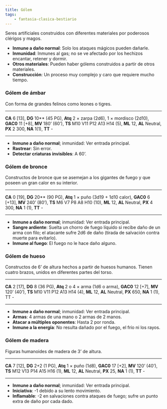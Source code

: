 ```yaml
---
title: Gólem
tags:
    - fantasia-clasica-bestiario
---
```

Seres artificiales construidos con diferentes materiales por poderosos clérigos y magos.
- **Inmune a daño normal**: Solo los ataques mágicos pueden dañarle.
- **Inmunidad**: Inmunes al gas; no se ve afectado por los hechizos encantar, retener y dormir.
- **Otros materiales**: Pueden haber gólems construidos a partir de otros materiales.
- **Construcción**: Un proceso muy complejo y caro que requiere mucho tiempo.

### Gólem de ámbar
Con forma de grandes felinos como leones o tigres.
___
**CA** 6 [13], **DG** 10\*\* (45 PG), **Atq** 2 × zarpa (2d6), 1 × mordisco (2d10), **GAC0** 11 [+8], **MV** 180’ (60’), **TS** M10 V11 P12 A13 H14 (5), **ML** 12, **AL** Neutral, **PX** 2 300, **NA** 1(1), **TT** -
___
- **Inmune a daño normal**; inmunidad: Ver entrada principal.
- **Rastrear**: Sin error.
- **Detectar criaturas invisibles**: A 60’.

### Gólem de bronce
Constructos de bronce que se asemejan a los gigantes de fuego y que poseen un gran calor en su interior.
___
**CA** 0 [19], **DG** 20** (90 PG), **Atq** 1 × puño (3d19 + 1d10 calor), **GAC0** 6 [+13], **MV** 240’ (80’), **TS** M6 V7 P8 A8 H10 (10), **ML** 12, **AL** Neutral, **PX** 4 300, **NA** 1 (1), **TT** -
___
- **Inmune a daño normal**; inmunidad: Ver entrada principal.
- **Sangre ardiente**: Suelta un chorro de fuego líquido si recibe daño de un arma con filo; el atacante sufre 2d6 de daño (tirada de salvación contra muerte para evitarlo).
- **Inmune al fuego**: El fuego no le hace daño alguno.

### Gólem de hueso
Constructos de 6’ de altura hechos a partir de huesos humanos. Tienen cuatro brazos, unidos en diferentes partes del torso.
___
**CA** 2 [17], **DG** 8 (36 PG), **Atq** 2 o 4 × arma (1d6 o arma), **GAC0** 12 [+7], **MV** 120’ (40’), **TS** M10 V11 P12 A13 H14 (4), **ML** 12, **AL** Neutral, **PX** 650, **NA** 1 (1), TT -
___
- **Inmune a daño normal**; inmunidad: Ver entrada principal.
- **Armas**: 4 armas de una mano o 2 armas de 2 manos.
- **Atacar a múltiples oponentes**: Hasta 2 por ronda.
- **Inmune a la energía**: No resulta dañado por el fuego, el frío ni los rayos.

### Gólem de madera
Figuras humanoides de madera de 3’ de altura.
___
**CA** 7 [12], **DG** 2+2 (1 PG), **Atq** 1 × puño (1d8), **GAC0** 17 [+2], **MV** 120’ (40’), **TS** M12 V13 P14 A15 H16 (1), **ML** 12, **AL** Neutral, **PX** 25, **NA** 1 (1), **TT** -
___
- **Inmune a daño normal**; inmunidad: Ver entrada principal.
- **Iniciativa**: -1 debido a su lento movimiento.
- **Inflamable**: -2 en salvaciones contra ataques de fuego; sufre un punto extra de daño por cada dado.
